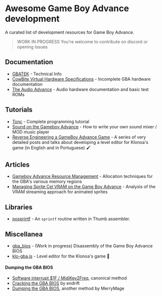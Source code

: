 # Awesome Game Boy Advance development

A curated list of development resources for Game Boy Advance.

> WORK IN PROGRESS
> You're welcome to contribute on discord or opening Issues

## Documentation

- [GBATEK](https://problemkaputt.de/gbatek.htm) - Technical Info
- [CowBite Virtual Hardware Specifications](https://www.cs.rit.edu/~tjh8300/CowBite/CowBiteSpec.htm) - Incomplete GBA hardware documentation
- [The Audio Advance](http://belogic.com/gba/) - Audio hardware documentation and basic test ROMs

## Tutorials

- [Tonc](https://www.coranac.com/tonc/text/toc.htm) - Complete programming tutorial
- [Sound on the Gameboy Advance](http://web.archive.org/web/20140511141055/http://deku.rydia.net/program/sound1.html) - How to write your own sound mixer / MOD music player
- [Reverse Engineering a GameBoy Advance Game](https://medium.com/@bruno.macabeus/reverse-engineering-a-gameboy-advance-game-introduction-ec185bd8e02) - A series of very detailed posts and talks about developing a level editor for Klonoa's game (in English and in Portuguese) 🖌

## Articles

- [Gameboy Advance Resource Management](https://www.gamasutra.com/view/feature/131491/gameboy_advance_resource_management.php) - Allocation techniques for the GBA's various memory regions
- [Managing Sprite Cel VRAM on the Game Boy Advance](https://pineight.com/gba/managing-sprite-vram.txt) - Analysis of the VRAM streaming approach for animated sprites

## Libraries

- [posprintf](http://www.danposluns.com/gbadev/posprintf/index.html) - An `sprintf` routine written in Thumb assembler.

## Miscellanea

- [gba_bios](https://github.com/PikalaxALT/gba_bios) - (Work in progress) Disassembly of the Game Boy Advance BIOS
- [klo-gba.js](https://github.com/macabeus/klo-gba.js) - Level editor for the Klonoa's game 🧢

#### Dumping the GBA BIOS

- [Software interrupt $1F / MidiKey2Freq](https://gist.github.com/modwizcode/b4afc78ea74fb453be3bcaf3d3bc8adc), canonical method
- [Cracking the GBA BIOS](https://mgba.io/2017/06/30/cracking-gba-bios/) by endrift
- [Dumping the GBA BIOS](https://gist.github.com/MerryMage/797c523724e2dc02ada86a1cfadea3ee), another method by MerryMage
